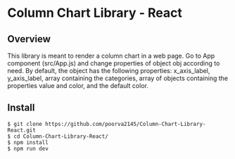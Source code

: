 # Column Chart Library - React

## Overview

This library is meant to render a column chart in a web page.
Go to App component (src/App.js) and change properties of object obj according to need.
By default, the object has the following properties: x_axis_label, y_axis_label, array containing the categories, array of objects containing the properties value and color, and the default color.

## Install

    $ git clone https://github.com/poorva2145/Column-Chart-Library-React.git
    $ cd Column-Chart-Library-React/
    $ npm install
    $ npm run dev
